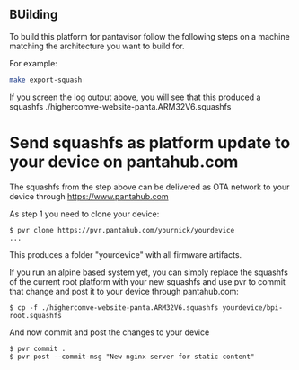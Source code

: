## BUilding

To build this platform for pantavisor follow the following steps on a machine matching
the architecture you want to build for.

For example:

```bash
make export-squash
```

If you screen the log output above, you will see that this produced a squashfs ./highercomve-website-panta.ARM32V6.squashfs

# Send squashfs as platform update to your device on pantahub.com

The squashfs from the step above can be delivered as OTA network to your device through https://www.pantahub.com

As step 1 you need to clone your device:

```
$ pvr clone https://pvr.pantahub.com/yournick/yourdevice
...

```

This produces a folder "yourdevice" with all firmware artifacts.

If you run an alpine based system yet, you can simply replace the
squashfs of the current root platform with your new squashfs and
use pvr to commit that change and post it to your device through pantahub.com:

```
$ cp -f ./highercomve-website-panta.ARM32V6.squashfs yourdevice/bpi-root.squashfs
```

And now commit and post the changes to your device

```
$ pvr commit .
$ pvr post --commit-msg "New nginx server for static content"
```

